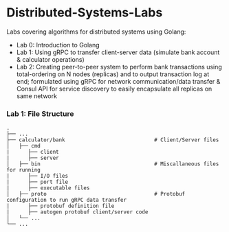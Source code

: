 # Distributed-Systems-Labs
Labs covering algorithms for distributed systems using Golang:
- Lab 0: Introduction to Golang
- Lab 1: Using gRPC to transfer client-server data (simulate bank account & calculator operations)
- Lab 2: Creating peer-to-peer system to perform bank transactions using total-ordering on N nodes (replicas) and to output transaction log at end; formulated using gRPC for network communication/data transfer & Consul API for service discovery to easily encapsulate all replicas on same network
                                 
### Lab 1: File Structure
    .
    ├── ...
    ├── calculator/bank                             # Client/Server files
    │   ├── cmd                       
    |      ├── client
    |      ├── server
    │   ├── bin                                     # Miscallaneous files for running
    |      ├── I/O files
    |      ├── port file
    |      ├── executable files
    │   ├── proto                                   # Protobuf configuration to run gRPC data transfer
    |      ├── protobuf definition file
    |      ├── autogen protobuf client/server code
    │   └── ...                
    └── ...
    
    
    
    
    
    
    
    
    
    
